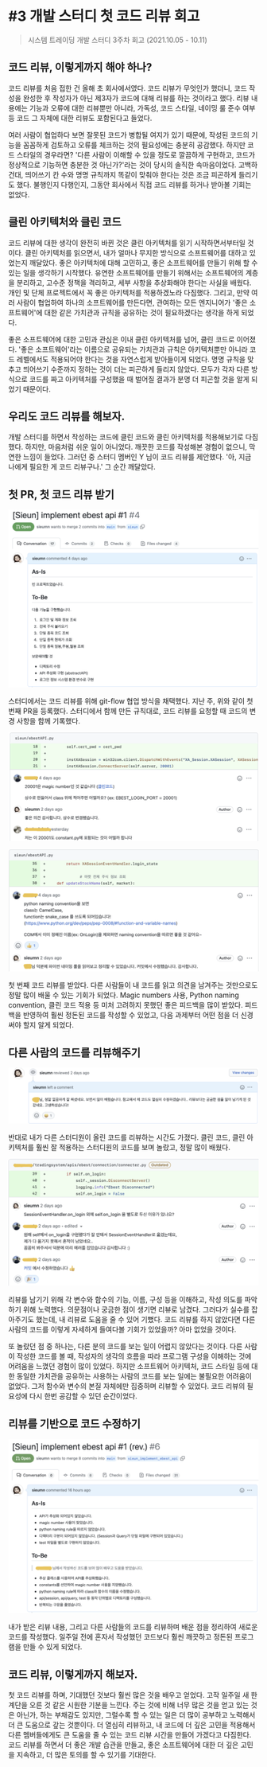 # #3 개발 스터디 첫 코드 리뷰 회고

> 시스템 트레이딩 개발 스터디 3주차 회고 (2021.10.05 - 10.11)

## 코드 리뷰, 이렇게까지 해야 하나?

코드 리뷰를 처음 접한 건 올해 초 회사에서였다. 코드 리뷰가 무엇인가 했더니, 코드 작성을 완성한 후 작성자가 아닌 제3자가 코드에 대해 리뷰를 하는 것이라고 했다. 리뷰 내용에는 기능과 오류에 대한 리뷰뿐만 아니라, 가독성, 코드 스타일, 네이밍 룰 준수 여부 등 코드 그 자체에 대한 리뷰도 포함된다고 들었다.

여러 사람이 협업하다 보면 잘못된 코드가 병합될 여지가 있기 때문에, 작성된 코드의 기능을 꼼꼼하게 검토하고 오류를 체크하는 것의 필요성에는 충분히 공감했다. 하지만 코드 스타일의 경우라면? '다른 사람이 이해할 수 있을 정도로 깔끔하게 구현하고, 코드가 정상적으로 기능하면 충분한 것 아닌가?'라는 것이 당시의 솔직한 속마음이었다. 고백하건대, 띄어쓰기 칸 수와 명명 규칙까지 똑같이 맞춰야 한다는 것은 조금 피곤하게 들리기도 했다. 불행인지 다행인지, 그동안 회사에서 직접 코드 리뷰를 하거나 받아볼 기회는 없었다.

## 클린 아키텍처와 클린 코드

코드 리뷰에 대한 생각이 완전히 바뀐 것은 클린 아키텍처를 읽기 시작하면서부터일 것이다. 클린 아키텍처를 읽으면서, 내가 얼마나 무지한 방식으로 소프트웨어를 대하고 있었는지 깨달았다. 좋은 아키텍처에 대해 고민하고, 좋은 소프트웨어를 만들기 위해 할 수 있는 일을 생각하기 시작했다. 유연한 소프트웨어를 만들기 위해서는 소프트웨어의 계층을 분리하고, 고수준 정책을 격리하고, 세부 사항을 추상화해야 한다는 사실을 배웠다. 개인 및 단체 프로젝트에서 꼭 좋은 아키텍처를 적용하겠노라 다짐했다. 그리고, 만약 여러 사람이 협업하여 하나의 소프트웨어를 만든다면, 관여하는 모든 엔지니어가 '좋은 소프트웨어'에 대한 같은 가치관과 규칙을 공유하는 것이 필요하겠다는 생각을 하게 되었다.

좋은 소프트웨어에 대한 고민과 관심은 이내 클린 아키텍처를 넘어, 클린 코드로 이어졌다. '좋은 소프트웨어'라는 이름으로 공유되는 가치관과 규칙은 아키텍처뿐만 아니라 코드 레벨에서도 적용되어야 한다는 것을 자연스럽게 받아들이게 되었다. 명명 규칙을 맞추고 띄어쓰기 수준까지 정하는 것이 더는 피곤하게 들리지 않았다. 모두가 각자 다른 방식으로 코드를 짜고 아키텍처를 구성했을 때 벌어질 결과가 분명 더 피곤할 것을 알게 되었기 때문이다.

## 우리도 코드 리뷰를 해보자.

 개발 스터디를 하면서 작성하는 코드에 클린 코드와 클린 아키텍처를 적용해보기로 다짐했다. 하지만, 마음처럼 쉬운 일이 아니었다. 깨끗한 코드를 작성해본 경험이 없으니, 막연한 느낌이 들었다. 그러던 중 스터디 멤버인 Y 님이 코드 리뷰를 제안했다. '아, 지금 나에게 필요한 게 코드 리뷰구나.' 그 순간 깨달았다. 

## 첫 PR, 첫 코드 리뷰 받기

![](images/2021-10-13-01-10-21.png)

 스터디에서는 코드 리뷰를 위해 git-flow 협업 방식을 채택했다. 지난 주, 위와 같이 첫 번째 PR을 등록했다. 스터디에서 함께 만든 규칙대로, 코드 리뷰를 요청할 때 코드의 변경 사항을 함께 기록했다.

![](images/2021-10-13-01-10-38.png)

![](images/2021-10-13-01-10-53.png)

첫 번째 코드 리뷰를 받았다. 다른 사람들이 내 코드를 읽고 의견을 남겨주는 것만으로도 정말 많이 배울 수 있는 기회가 되었다. Magic numbers 사용, Python naming convention, 클린 코드 적용 등 미처 고려하지 못했던 좋은 피드백을 많이 받았다. 피드백을 반영하여 훨씬 정돈된 코드를 작성할 수 있었고, 다음 과제부터 어떤 점을 더 신경 써야 할지 알게 되었다.

## 다른 사람의 코드를 리뷰해주기

![](images/2021-10-13-01-11-26.png)

반대로 내가 다른 스터디원이 올린 코드를 리뷰하는 시간도 가졌다. 클린 코드, 클린 아키텍처를 훨씬 잘 적용하는 스터디원의 코드를 보며 놀랐고, 정말 많이 배웠다. 

![](images/2021-10-13-01-11-43.png)

리뷰를 남기기 위해 각 변수와 함수의 기능, 이름, 구성 등을 이해하고, 작성 의도를 파악하기 위해 노력했다. 의문점이나 궁금한 점이 생기면 리뷰로 남겼다. 그러다가 실수를 잡아주기도 했는데, 내 리뷰로 도움을 줄 수 있어 기뻤다. 코드 리뷰를 하지 않았다면 다른 사람의 코드를 이렇게 자세하게 들여다볼 기회가 있었을까? 아마 없었을 것이다.

또 놀랐던 점 중 하나는, 다른 분의 코드를 보는 일이 어렵지 않았다는 것이다. 다른 사람이 작성한 코드를 볼 때, 작성자의 생각의 흐름을 따라 프로그램 구성을 이해하는 것에 어려움을 느꼈던 경험이 많이 있었다. 하지만 소프트웨어 아키텍처, 코드 스타일 등에 대한 동일한 가치관을 공유하는 사용하는 사람의 코드를 보는 일에는 불필요한 어려움이 없었다. 그저 함수와 변수의 본질 자체에만 집중하며 리뷰할 수 있었다. 코드 리뷰의 필요성에 다시 한번 공감할 수 있던 순간이었다.

## 리뷰를 기반으로 코드 수정하기

![](images/2021-10-13-01-12-58.png)

내가 받은 리뷰 내용, 그리고 다른 사람들의 코드를 리뷰하며 배운 점을 정리하여 새로운 코드를 작성했다. 일주일 전에 혼자서 작성했던 코드보다 훨씬 깨끗하고 정돈된 프로그램을 만들 수 있게 되었다.

## 코드 리뷰, 이렇게까지 해보자.

첫 코드 리뷰를 하며, 기대했던 것보다 훨씬 많은 것을 배우고 얻었다. 고작 일주일 새 한 계단을 오른 것 같은 시원한 기분을 느낀다. 주는 것에 비해 너무 많은 것을 얻고 있는 것은 아닌가, 하는 부채감도 있지만, 그럴수록 할 수 있는 일은 더 많이 공부하고 노력해서 더 큰 도움으로 갚는 것뿐이다. 더 열심히 리뷰하고, 내 코드에 더 깊은 고민을 적용해서 다른 멤버들에게도 큰 도움을 줄 수 있는 코드 리뷰 시간을 만들어 가겠다고 다짐한다. 코드 리뷰를 하면서 더 좋은 개발 습관을 만들고, 좋은 소프트웨어에 대한 더 깊은 고민을 지속하고, 더 많은 토의를 할 수 있기를 기대한다.